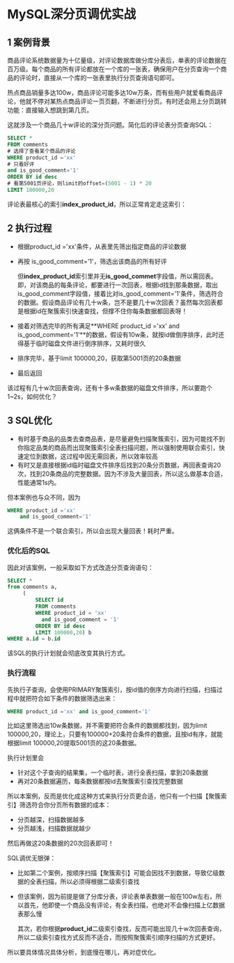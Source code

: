 # MySQL深分页调优实战

## 1 案例背景

商品评论系统数据量为十亿量级，对评论数据库做分库分表后，单表的评论数据在百万级。每个商品的所有评论都放在一个库的一张表，确保用户在分页查询一个商品的评论时，直接从一个库的一张表里执行分页查询语句即可。

热点商品销量多达100w，商品评论可能多达10w万条，而有些用户就爱看商品评论，他就不停对某热点商品评论一页页翻，不断进行分页。有时还会用上分页跳转功能：直接输入想跳到第几页。

这就涉及一个商品几十w评论的深分页问题。简化后的评论表分页查询SQL：

```sql
SELECT * 
FROM comments
# 选择了查看某个商品的评论
WHERE product_id ='xx'
# 只看好评
and is_good_comment='1' 
ORDER BY id desc
# 看第5001页评论，则limit的offset=(5001 - 1) * 20
LIMIT 100000,20
```

评论表最核心的索引**index_product_id**，所以正常肯定走这索引：

## 2 执行过程

- 根据product_id ='xx'条件，从表里先筛出指定商品的评论数据

- 再按 is_good_comment='1'，筛选出该商品的所有好评

  但**index_product_id**索引里并无**is_good_commet**字段值，所以需回表。即，对该商品的每条评论，都要进行一次回表，根据id找到那条数据，取出is_good_comment字段值，接着比对is_good_comment='1'条件，筛选符合的数据。假设商品评论有几十w条，岂不是要几十w次回表？虽然每次回表都是根据id在聚簇索引快速查找，但撑不住你每条数据都回表呀！

- 接着对筛选完毕的所有满足**WHERE product_id ='xx' and is_good_comment='1'**的数据，假设有10w条，就按id做倒序排序，此时还得基于临时磁盘文件进行倒序排序，又耗时很久

- 排序完毕，基于limit 100000,20，获取第5001页的20条数据

- 最后返回

该过程有几十w次回表查询，还有十多w条数据的磁盘文件排序，所以要跑个1~2s，如何优化？

## 3 SQL优化

- 有时基于商品的品类去查商品表，是尽量避免扫描聚簇索引，因为可能找不到你指定品类的商品而出现聚簇索引全表扫描问题，所以强制使用联合索引，快速定位到数据，这过程中因无需回表，所以效率较高
- 有时又是直接根据id临时磁盘文件排序后找到20条分页数据，再回表查询20次，找到20条商品的完整数据。因为不涉及大量回表，所以这么做基本合适，性能通常1s内。

但本案例也与众不同，因为

```sql
WHERE product_id ='xx' 
	and is_good_comment='1'
```

这俩条件不是一个联合索引，所以会出现大量回表！耗时严重。

### 优化后的SQL

因此对该案例，一般采取如下方式改造分页查询语句：

```sql
SELECT *
from comments a,
     (
         SELECT id 
         FROM comments 
         WHERE product_id = 'xx' 
           and is_good_comment = '1' 
         ORDER BY id desc 
         LIMIT 100000,20) b
WHERE a.id = b.id
```

该SQL的执行计划就会彻底改变其执行方式。

### 执行流程

先执行子查询，会使用PRIMARY聚簇索引，按id值的倒序方向进行扫描，扫描过程中就把符合如下条件的数据筛选出来：

```sql
WHERE product_id ='xx' and is_good_comment='1'
```

比如这里筛选出10w条数据，并不需要把符合条件的数据都找到，因为limit 100000,20，理论上，只要有100000+20条符合条件的数据，且按id有序，就能根据limit 100000,20提取5001页的这20条数据。

执行计划里会

- 针对这个子查询的结果集，一个临时表，进行全表扫描，拿到20条数据
- 再对20条数据遍历，每条数据都按id去聚簇索引查找完整数据

所以本案例，反而是优化成这种方式来执行分页更合适，他只有一个扫描【聚簇索引】筛选符合你分页所有数据的成本：

- 分页越深，扫描数据越多
- 分页越浅，扫描数据就越少

然后再做这20条数据的20次回表即可！

SQL调优无银弹：

- 比如第二个案例，按顺序扫描【聚簇索引】可能会因找不到数据，导致亿级数据的全表扫描，所以必须得根据二级索引查找

- 但该案例，因为前提是做了分库分表，评论表单表数据一般在100w左右，所以首先，他即使一个商品没有评论，有全表扫描，也绝对不会像扫描上亿数据表那么慢

  其次，若你根据**product_id**二级索引查找，反而可能出现几十w次回表查询，所以二级索引查找方式反而不适合，而按照聚簇索引顺序扫描的方式更好。

所以要具体情况具体分析，到底慢在哪儿，再对症优化。